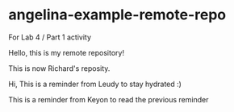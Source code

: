 # angelina-example-remote-repo
For Lab 4 / Part 1 activity

Hello, this is my remote repository!

This is now Richard's reposity.

Hi, This is a reminder from Leudy to stay hydrated :)

This is a reminder from Keyon to read the previous reminder 
